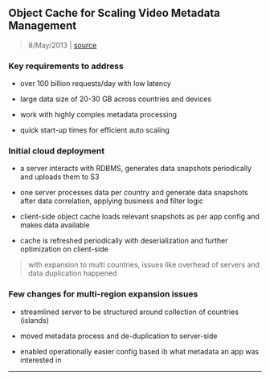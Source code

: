 
## Object Cache for Scaling Video Metadata Management

> 8/May/2013 | [source](https://medium.com/netflix-techblog/object-cache-for-scaling-video-metadata-management-c3c17830983e)


### Key requirements to address

* over 100 billion requests/day with low latency

* large data size of 20-30 GB across countries and devices

* work with highly comples metadata processing

* quick start-up times for efficient auto scaling


### Initial cloud deployment

* a server interacts with RDBMS, generates data snapshots periodically and uploads them to S3

* one server processes data per country and generate data snapshots after data correlation, applying business and filter logic

* client-side object cache loads relevant snapshots as per app config and makes data available

* cache is refreshed periodically with deserialization and further optimization on client-side

> with expansion to multi countries, issues like overhead of servers and data duplication happened


### Few changes for multi-region expansion issues

* streamlined server to be structured around collection of countries (islands)

* moved metadata process and de-duplication to server-side

* enabled operationally easier config based ib what metadata an app was interested in

---
